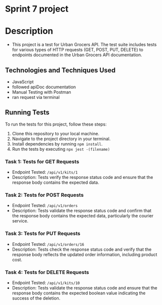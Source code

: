 # Sprint 7 project

# Description

- This project is a test for Urban Grocers API. The test suite includes tests for various types of HTTP requests (GET, POST, PUT, DELETE) to endpoints documented in the Urban Grocers API documentation.

## Technologies and Techniques Used

- JavaScript
- followed apiDoc documentation 
- Manual Testing with Postman
- ran request via terminal

## Running Tests

To run the tests for this project, follow these steps:

1. Clone this repository to your local machine.
2. Navigate to the project directory in your terminal.
3. Install dependencies by running `npm install`.
4. Run the tests by executing `npx jest -(filename)`

### Task 1: Tests for GET Requests

- Endpoint Tested: `/api/v1/kits/1`
- Description: Tests verify the response status code and ensure that the response body contains the expected data.

### Task 2: Tests for POST Requests

- Endpoint Tested: `/api/v1/orders`
- Description: Tests validate the response status code and confirm that the response body contains the expected data, particularly the courier service.

### Task 3: Tests for PUT Requests

- Endpoint Tested: `/api/v1/orders/16`
- Description: Tests check the response status code and verify that the response body reflects the updated order information, including product cost.

### Task 4: Tests for DELETE Requests

- Endpoint Tested: `/api/v1/kits/10`
- Description: Tests validate the response status code and ensure that the response body contains the expected boolean value indicating the success of the deletion.